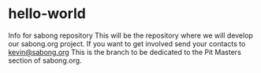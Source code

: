 # hello-world
Info for sabong repository 
This will be the repository where we will develop our sabong.org project. If you want to get involved send your contacts to
kevin@sabong.org
This is the branch to be dedicated to the Pit Masters section of sabong.org.
